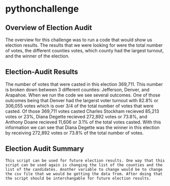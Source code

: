 # pythonchallenge
## Overview of Election Audit
  The overview for this challenge was to run a code that would show us election results. The results that we were looking for were the total number of votes, the different counties votes, which county had the largest turnout, and the winner of the election. 
 ## Election-Audit Results
  The number of votes that were casted in this election 369,711. This number is broken down between 3 different counties: Jefferson, Denver, and Arapahoe. When we run the code we see several outcomes. One of those outcomes being that Denver had the largerst voter turnout with 82.8% or 306,055 votes which is over 3/4 of the total number of votes that were casted. Of those 369,711 votes casted Charles Stockham recieved 85,213 votes or 23%, Diana Degette recieved 272,892 votes or 73.8%, and Anthony Doane recieved 11,606 or 3.1% of the total votes casted. With this information we can see that Diana Degette was the winner in this election by receiving 272,892 votes or 73.8% of the total number of votes. 
## Election Audit Summary
    This script can be used for future election results. One way that this script can be used again is changing the list of the counties and the list of the candidates. Another variable to change would be to change the csv file that we would be getting the data from. After doing that the script should be interchangable for future election results. 

